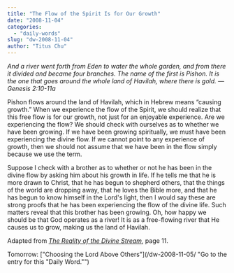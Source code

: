```yaml
---
title: "The Flow of the Spirit Is for Our Growth"
date: "2008-11-04"
categories: 
  - "daily-words"
slug: "dw-2008-11-04"
author: "Titus Chu"
---
```


_And a river went forth from Eden to water the whole garden, and from there it divided and became four branches. The name of the first is Pishon. It is the one that goes around the whole land of Havilah, where there is gold. — Genesis 2:10-11a_

Pishon flows around the land of Havilah, which in Hebrew means “causing growth.” When we experience the flow of the Spirit, we should realize that this free flow is for our growth, not just for an enjoyable experience. Are we experiencing the flow? We should check with ourselves as to whether we have been growing. If we have been growing spiritually, we must have been experiencing the divine flow. If we cannot point to any experience of growth, then we should not assume that we have been in the flow simply because we use the term.

Suppose I check with a brother as to whether or not he has been in the divine flow by asking him about his growth in life. If he tells me that he is more drawn to Christ, that he has begun to shepherd others, that the things of the world are dropping away, that he loves the Bible more, and that he has begun to know himself in the Lord's light, then I would say these are strong proofs that he has been experiencing the flow of the divine life. Such matters reveal that this brother has been growing. Oh, how happy we should be that God operates as a river! It is as a free-flowing river that He causes us to grow, making us the land of Havilah.

Adapted from _[The Reality of the Divine Stream](/book-reality-of-the-divine-stream/ "Go to this book")_, page 11.

Tomorrow: ["Choosing the Lord Above Others"](/dw-2008-11-05/ "Go to the entry for this "Daily Word."")
